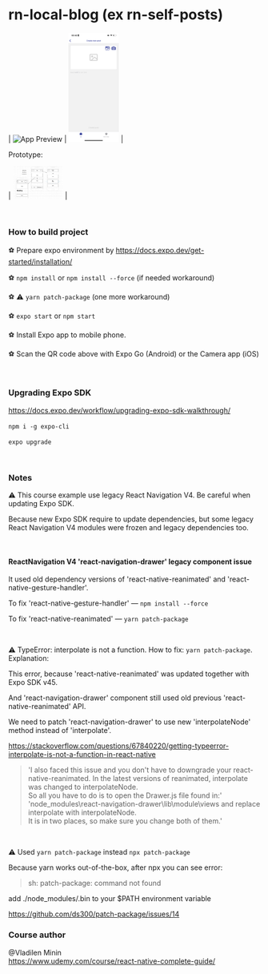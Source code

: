 # rn-local-blog (ex rn-self-posts)

| <img src="./images/image1.png" alt="App Preview" width="20%"/> | <img src="./images/image2.png" alt="App Preview" width="20%"/> |

Prototype:

| <img src="./images/prototype-1.png" alt="Prototype Preview" width="20%"/> |

<br>

### How to build project

⚽️ Prepare expo environment by https://docs.expo.dev/get-started/installation/

⚽️ `npm install` or `npm install --force` (if needed workaround)

⚽️ ⚠️ `yarn patch-package`️ (one more workaround)

⚽️ `expo start` or `npm start`

⚽️ Install Expo app to mobile phone.

⚽️ Scan the QR code above with Expo Go (Android) or the Camera app (iOS)

<br>

### Upgrading Expo SDK

https://docs.expo.dev/workflow/upgrading-expo-sdk-walkthrough/

`npm i -g expo-cli`

`expo upgrade`

<br>

### Notes

⚠️ This course example use legacy React Navigation V4. Be careful when updating Expo SDK.

Because new Expo SDK require to update dependencies, but some legacy React Navigation V4 modules were frozen and legacy dependencies too.

<br>

#### ReactNavigation V4 'react-navigation-drawer' legacy component issue

It used old dependency versions of 'react-native-reanimated' and 'react-native-gesture-handler'.

To fix 'react-native-gesture-handler' — `npm install --force`

To fix 'react-native-reanimated' — `yarn patch-package`

<br>

⚠️ TypeError: interpolate is not a function. How to fix: `yarn patch-package`️. Explanation:

This error, because 'react-native-reanimated' was updated together with Expo SDK v45.

And 'react-navigation-drawer' component still used old previous 'react-native-reanimated' API.

We need to patch 'react-navigation-drawer' to use new 'interpolateNode' method instead of 'interpolate'.

https://stackoverflow.com/questions/67840220/getting-typeerror-interpolate-is-not-a-function-in-react-native

> 'I also faced this issue and you don't have to downgrade your react-native-reanimated.
In the latest versions of reanimated, interpolate was changed to interpolateNode.<br>
So all you have to do is to open the Drawer.js file found in:'
'node_modules\react-navigation-drawer\lib\module\views and replace interpolate with interpolateNode.<br>
It is in two places, so make sure you change both of them.'

<br>

⚠️ Used `yarn patch-package` instead `npx patch-package`

Because yarn works out-of-the-box, after npx you can see error:

> sh: patch-package: command not found

add ./node_modules/.bin to your $PATH environment variable

https://github.com/ds300/patch-package/issues/14

### Сourse author

@Vladilen Minin<br>
https://www.udemy.com/course/react-native-complete-guide/